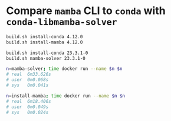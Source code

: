 # Compare `mamba` CLI to `conda` with `conda-libmamba-solver`

```bash
build.sh install-conda 4.12.0
build.sh install-mamba 4.12.0

build.sh install-conda 23.3.1-0
build.sh mamba-solver 23.3.1-0

n=mamba-solver; time docker run --name $n $n
# real	6m33.626s
# user	0m0.068s
# sys	0m0.041s

n=install-mamba; time docker run --name $n $n
# real	6m18.406s
# user	0m0.049s
# sys	0m0.024s
```
